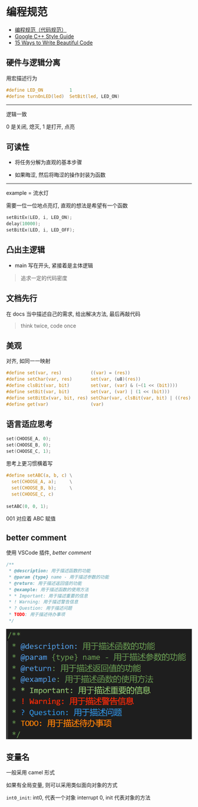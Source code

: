 # 编程规范

- [编程规范（代码规范）](http://www.codebaoku.com/specification/specification-index.html)
- [Google C++ Style Guide](https://google.github.io/styleguide/cppguide.html)
- [15 Ways to Write Beautiful Code](https://dzone.com/articles/15-ways-to-write-beautiful-code)

## 硬件与逻辑分离

用宏描述行为

```c
#define LED_ON          1
#define turnOnLED(led)  SetBit(led, LED_ON)
```

---

逻辑一致

0 是关闭, 熄灭, 1 是打开, 点亮

## 可读性

- 将任务分解为直观的基本步骤

- 如果晦涩, 然后将晦涩的操作封装为函数

---

example = 流水灯

需要一位一位地点亮灯, 直观的想法是希望有一个函数

```c
setBitEx(LED, i, LED_ON);
delay(10000);
setBitEx(LED, i, LED_OFF);
```

## 凸出主逻辑

- main 写在开头, 紧接着是主体逻辑

> 追求一定的代码密度

## 文档先行

在 docs 当中描述自己的需求, 给出解决方法, 最后再敲代码

> think twice, code once

## 美观

对齐, 如同一一映射

```c
#define set(var, res)           ((var) = (res))
#define setChar(var, res)       set(var, (u8)(res))
#define clsBit(var, bit)        set(var, (var) & (~(1 << (bit))))
#define setBit(var, bit)        set(var, (var) | (1 << (bit)))
#define setBitEx(var, bit, res) setChar(var, clsBit(var, bit) | ((res) << (bit)))
#define get(var)                (var)
```

## 语言适应思考

```c
set(CHOOSE_A, 0);
set(CHOOSE_B, 0);
set(CHOOSE_C, 1);
```

思考上更习惯横着写

```c
#define setABC(a, b, c) \
  set(CHOOSE_A, a);     \
  set(CHOOSE_B, b);     \
  set(CHOOSE_C, c)

setABC(0, 0, 1);
```

001 对应着 ABC 赋值

## better comment

使用 VSCode 插件, _better comment_

```c
/**
 * @description: 用于描述函数的功能
 * @param {type} name - 用于描述参数的功能
 * @return: 用于描述返回值的功能
 * @example: 用于描述函数的使用方法
 * * Important: 用于描述重要的信息
 * ! Warning: 用于描述警告信息
 * ? Question: 用于描述问题
 * TODO: 用于描述待办事项
 */
```

![](assets/2023-03-09-18-37-47.png)

## 变量名

一般采用 camel 形式

如果有全局变量, 则可以采用类似面向对象的方式

`int0_init`: int0, 代表一个对象 interrupt 0, init 代表对象的方法
